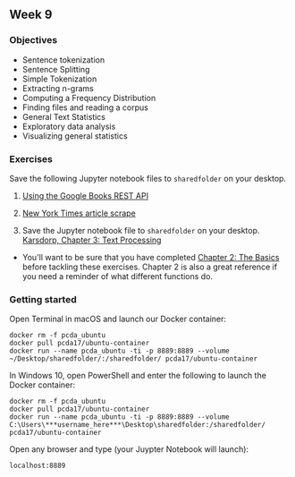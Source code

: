 ## Week 9

### Objectives
- Sentence tokenization
- Sentence Splitting
- Simple Tokenization
- Extracting n-grams
- Computing a Frequency Distribution
- Finding files and reading a corpus
- General Text Statistics
- Exploratory data analysis
- Visualizing general statistics

### Exercises
Save the following Jupyter notebook files to `sharedfolder` on your desktop.

1. [Using the Google Books REST API](https://github.com/tanyaclement/cpcda18.github.io/blob/master/week-09.1_Google_Books_API.ipynb)

2. [New York Times article scrape](https://github.com/tanyaclement/cpcda18.github.io/blob/master/Week-09.2_NYT_Article_Scrape.ipynb)

3. Save the Jupyter notebook file to `sharedfolder` on your desktop.
[Karsdorp, Chapter 3: Text Processing](http://nbviewer.jupyter.org/github/fbkarsdorp/python-course/blob/master/old/Appendix%20-%20Text%20Preprocessing.ipynb)
- You'll want to be sure that you have completed [Chapter 2: The Basics](http://nbviewer.jupyter.org/github/fbkarsdorp/python-course/blob/master/answerbook/Chapter%202%20-%20The%20basics.ipynb) before tackling these exercises. Chapter 2 is also a great reference if you need a reminder of what different functions do.

<!--
Look at Python cookbook chapter 6 in week 8 files on Canvas.
-->
### Getting started
Open Terminal in macOS and launch our Docker container:

```
docker rm -f pcda_ubuntu
docker pull pcda17/ubuntu-container
docker run --name pcda_ubuntu -ti -p 8889:8889 --volume ~/Desktop/sharedfolder/:/sharedfolder/ pcda17/ubuntu-container
```

In Windows 10, open PowerShell and enter the following to launch the Docker container:

```
docker rm -f pcda_ubuntu
docker pull pcda17/ubuntu-container
docker run --name pcda_ubuntu -ti -p 8889:8889 --volume C:\Users\***username_here***\Desktop\sharedfolder:/sharedfolder/ pcda17/ubuntu-container
```

Open any browser and type (your Juypter Notebook will launch):
```
localhost:8889
```
